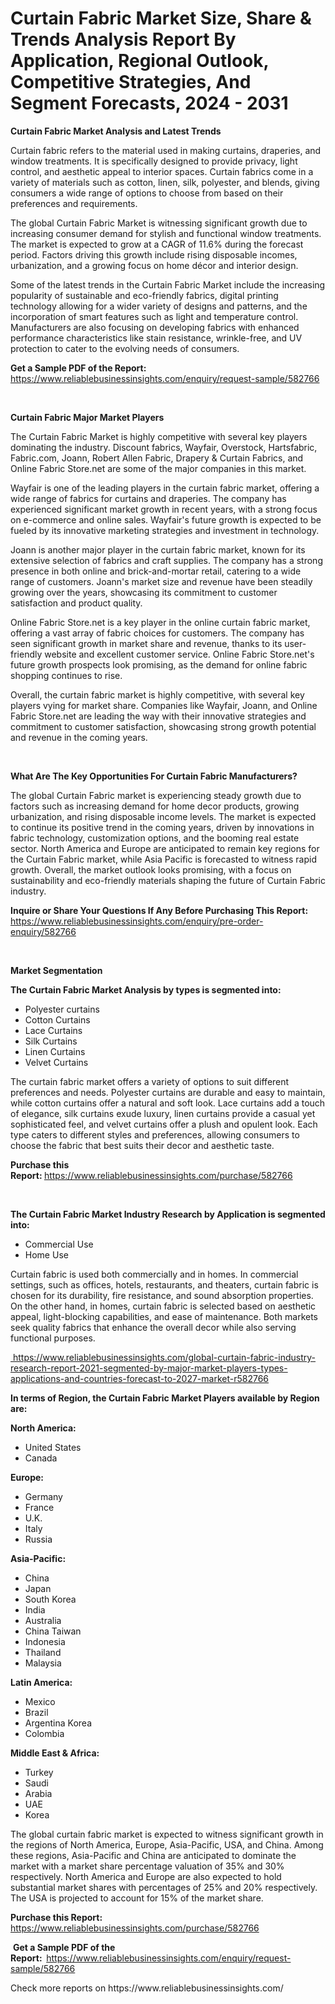 <p><h1>Curtain Fabric Market Size, Share & Trends Analysis Report By Application, Regional Outlook, Competitive Strategies, And Segment Forecasts, 2024 - 2031</h1></p><p><strong>Curtain Fabric Market Analysis and Latest Trends</strong></p>
<p><p>Curtain fabric refers to the material used in making curtains, draperies, and window treatments. It is specifically designed to provide privacy, light control, and aesthetic appeal to interior spaces. Curtain fabrics come in a variety of materials such as cotton, linen, silk, polyester, and blends, giving consumers a wide range of options to choose from based on their preferences and requirements.</p><p>The global Curtain Fabric Market is witnessing significant growth due to increasing consumer demand for stylish and functional window treatments. The market is expected to grow at a CAGR of 11.6% during the forecast period. Factors driving this growth include rising disposable incomes, urbanization, and a growing focus on home décor and interior design.</p><p>Some of the latest trends in the Curtain Fabric Market include the increasing popularity of sustainable and eco-friendly fabrics, digital printing technology allowing for a wider variety of designs and patterns, and the incorporation of smart features such as light and temperature control. Manufacturers are also focusing on developing fabrics with enhanced performance characteristics like stain resistance, wrinkle-free, and UV protection to cater to the evolving needs of consumers.</p></p>
<p><strong>Get a Sample PDF of the Report:&nbsp;</strong> <a href="https://www.reliablebusinessinsights.com/enquiry/request-sample/582766">https://www.reliablebusinessinsights.com/enquiry/request-sample/582766</a></p>
<p>&nbsp;</p>
<p><strong>Curtain Fabric Major Market Players</strong></p>
<p><p>The Curtain Fabric Market is highly competitive with several key players dominating the industry. Discount fabrics, Wayfair, Overstock, Hartsfabric, Fabric.com, Joann, Robert Allen Fabric, Drapery & Curtain Fabrics, and Online Fabric Store.net are some of the major companies in this market. </p><p>Wayfair is one of the leading players in the curtain fabric market, offering a wide range of fabrics for curtains and draperies. The company has experienced significant market growth in recent years, with a strong focus on e-commerce and online sales. Wayfair's future growth is expected to be fueled by its innovative marketing strategies and investment in technology.</p><p>Joann is another major player in the curtain fabric market, known for its extensive selection of fabrics and craft supplies. The company has a strong presence in both online and brick-and-mortar retail, catering to a wide range of customers. Joann's market size and revenue have been steadily growing over the years, showcasing its commitment to customer satisfaction and product quality.</p><p>Online Fabric Store.net is a key player in the online curtain fabric market, offering a vast array of fabric choices for customers. The company has seen significant growth in market share and revenue, thanks to its user-friendly website and excellent customer service. Online Fabric Store.net's future growth prospects look promising, as the demand for online fabric shopping continues to rise.</p><p>Overall, the curtain fabric market is highly competitive, with several key players vying for market share. Companies like Wayfair, Joann, and Online Fabric Store.net are leading the way with their innovative strategies and commitment to customer satisfaction, showcasing strong growth potential and revenue in the coming years.</p></p>
<p>&nbsp;</p>
<p><strong>What Are The Key Opportunities For Curtain Fabric Manufacturers?</strong></p>
<p><p>The global Curtain Fabric market is experiencing steady growth due to factors such as increasing demand for home decor products, growing urbanization, and rising disposable income levels. The market is expected to continue its positive trend in the coming years, driven by innovations in fabric technology, customization options, and the booming real estate sector. North America and Europe are anticipated to remain key regions for the Curtain Fabric market, while Asia Pacific is forecasted to witness rapid growth. Overall, the market outlook looks promising, with a focus on sustainability and eco-friendly materials shaping the future of Curtain Fabric industry.</p></p>
<p><strong>Inquire or Share Your Questions If Any Before Purchasing This Report:</strong> <a href="https://www.reliablebusinessinsights.com/enquiry/pre-order-enquiry/582766">https://www.reliablebusinessinsights.com/enquiry/pre-order-enquiry/582766</a></p>
<p>&nbsp;</p>
<p><strong>Market Segmentation</strong></p>
<p><strong>The Curtain Fabric Market Analysis by types is segmented into:</strong></p>
<p><ul><li>Polyester curtains</li><li>Cotton Curtains</li><li>Lace Curtains</li><li>Silk Curtains</li><li>Linen Curtains</li><li>Velvet Curtains</li></ul></p>
<p><p>The curtain fabric market offers a variety of options to suit different preferences and needs. Polyester curtains are durable and easy to maintain, while cotton curtains offer a natural and soft look. Lace curtains add a touch of elegance, silk curtains exude luxury, linen curtains provide a casual yet sophisticated feel, and velvet curtains offer a plush and opulent look. Each type caters to different styles and preferences, allowing consumers to choose the fabric that best suits their decor and aesthetic taste.</p></p>
<p><strong>Purchase this Report:&nbsp;</strong><a href="https://www.reliablebusinessinsights.com/purchase/582766">https://www.reliablebusinessinsights.com/purchase/582766</a></p>
<p>&nbsp;</p>
<p><strong>The Curtain Fabric Market Industry Research by Application is segmented into:</strong></p>
<p><ul><li>Commercial Use</li><li>Home Use</li></ul></p>
<p><p>Curtain fabric is used both commercially and in homes. In commercial settings, such as offices, hotels, restaurants, and theaters, curtain fabric is chosen for its durability, fire resistance, and sound absorption properties. On the other hand, in homes, curtain fabric is selected based on aesthetic appeal, light-blocking capabilities, and ease of maintenance. Both markets seek quality fabrics that enhance the overall decor while also serving functional purposes.</p></p>
<p><a href="https://www.reliablebusinessinsights.com/global-curtain-fabric-industry-research-report-2021-segmented-by-major-market-players-types-applications-and-countries-forecast-to-2027-market-r582766">&nbsp;https://www.reliablebusinessinsights.com/global-curtain-fabric-industry-research-report-2021-segmented-by-major-market-players-types-applications-and-countries-forecast-to-2027-market-r582766</a></p>
<p><strong>In terms of Region, the Curtain Fabric Market Players available by Region are:</strong></p>
<p>
    <p> <strong> North America: </strong>
        <ul>
            <li>United States</li>
            <li>Canada</li>
        </ul>
        </p> 
    <p> <strong> Europe: </strong>
        <ul>
            <li>Germany</li>
            <li>France</li>
            <li>U.K.</li>
            <li>Italy</li>
            <li>Russia</li>
        </ul>
        </p> 
    <p> <strong> Asia-Pacific: </strong>
        <ul>
            <li>China</li>
            <li>Japan</li>
            <li>South Korea</li>
            <li>India</li>
            <li>Australia</li>
            <li>China Taiwan</li>
            <li>Indonesia</li>
            <li>Thailand</li>
            <li>Malaysia</li>
        </ul>
        </p> 
    <p> <strong> Latin America: </strong>
        <ul>
            <li>Mexico</li>
            <li>Brazil</li>
            <li>Argentina Korea</li>
            <li>Colombia</li>
        </ul>
        </p> 
    <p> <strong> Middle East & Africa: </strong>
        <ul>
            <li>Turkey</li>
            <li>Saudi</li>
            <li>Arabia</li>
            <li>UAE</li>
            <li>Korea</li>
        </ul>
    </p>
    </p>
<p><p>The global curtain fabric market is expected to witness significant growth in the regions of North America, Europe, Asia-Pacific, USA, and China. Among these regions, Asia-Pacific and China are anticipated to dominate the market with a market share percentage valuation of 35% and 30% respectively. North America and Europe are also expected to hold substantial market shares with percentages of 25% and 20% respectively. The USA is projected to account for 15% of the market share.</p></p>
<p><strong>Purchase this Report: </strong><a href="https://www.reliablebusinessinsights.com/purchase/582766">https://www.reliablebusinessinsights.com/purchase/582766</a></p>
<p>&nbsp;<strong>Get a Sample PDF of the Report:&nbsp;&nbsp;</strong><a href="https://www.reliablebusinessinsights.com/enquiry/request-sample/582766">https://www.reliablebusinessinsights.com/enquiry/request-sample/582766</a></p>
<p><strong></strong></p>
<p>Check more reports on https://www.reliablebusinessinsights.com/</p>